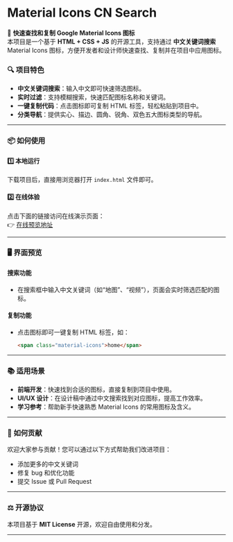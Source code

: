 # **Material Icons CN Search**  
🚀 **快速查找和复制 Google Material Icons 图标**  
本项目是一个基于 **HTML + CSS + JS** 的开源工具，支持通过 **中文关键词搜索** Material Icons 图标，方便开发者和设计师快速查找、复制并在项目中应用图标。

### 🔍 **项目特色**  
- **中文关键词搜索**：输入中文即可快速筛选图标。  
- **实时过滤**：支持模糊搜索，快速匹配图标名称和关键词。  
- **一键复制代码**：点击图标即可复制 HTML 标签，轻松粘贴到项目中。  
- **分类导航**：提供实心、描边、圆角、锐角、双色五大图标类型的导航。

---

### 📦 **如何使用**  
#### 1️⃣ **本地运行**  
下载项目后，直接用浏览器打开 `index.html` 文件即可。  

#### 2️⃣ **在线体验**  
点击下面的链接访问在线演示页面：  
👉 [在线预览地址](https://icons.30blog.cc/)

---

### 🖥️ **界面预览**  

#### 搜索功能  
- 在搜索框中输入中文关键词（如“地图”、“视频”），页面会实时筛选匹配的图标。  

#### 复制功能  
- 点击图标即可一键复制 HTML 标签，如：  
  ```html
  <span class="material-icons">home</span>
  ```

---

### 📚 **适用场景**  
- **前端开发**：快速找到合适的图标，直接复制到项目中使用。  
- **UI/UX 设计**：在设计稿中通过中文搜索找到对应图标，提高工作效率。  
- **学习参考**：帮助新手快速熟悉 Material Icons 的常用图标及含义。

---

### 🤝 **如何贡献**  
欢迎大家参与贡献！您可以通过以下方式帮助我们改进项目：  
- 添加更多的中文关键词  
- 修复 bug 和优化功能  
- 提交 Issue 或 Pull Request  

---

### ⚖️ **开源协议**  
本项目基于 **MIT License** 开源，欢迎自由使用和分发。  

---

